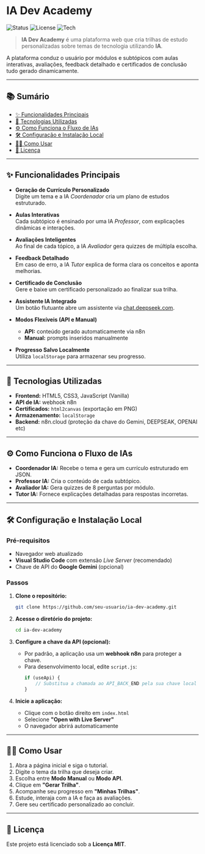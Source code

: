# IA Dev Academy

![Status](https://img.shields.io/badge/status-active-brightgreen)
![License](https://img.shields.io/badge/license-MIT-blue)
![Tech](https://img.shields.io/badge/tech-JavaScript%20%7C%20HTML5%20%7C%20CSS3-yellow)

> **IA Dev Academy** é uma plataforma web que cria trilhas de estudo personalizadas sobre temas de tecnologia utilizando **IA**.

A plataforma conduz o usuário por módulos e subtópicos com aulas interativas, avaliações, feedback detalhado e certificados de conclusão tudo gerado dinamicamente.

---

## 📚 Sumário

- [✨ Funcionalidades Principais](#-funcionalidades-principais)
- [🚀 Tecnologias Utilizadas](#-tecnologias-utilizadas)
- [⚙️ Como Funciona o Fluxo de IAs](#️-como-funciona-o-fluxo-de-ias)
- [🛠️ Configuração e Instalação Local](#️-configuração-e-instalação-local)
- [👨‍💻 Como Usar](#-como-usar)
- [📄 Licença](#-licença)

---

## ✨ Funcionalidades Principais

- **Geração de Currículo Personalizado**  
  Digite um tema e a IA _Coordenador_ cria um plano de estudos estruturado.

- **Aulas Interativas**  
  Cada subtópico é ensinado por uma IA _Professor_, com explicações dinâmicas e interações.

- **Avaliações Inteligentes**  
  Ao final de cada tópico, a IA _Avaliador_ gera quizzes de múltipla escolha.

- **Feedback Detalhado**  
  Em caso de erro, a IA _Tutor_ explica de forma clara os conceitos e aponta melhorias.

- **Certificado de Conclusão**  
  Gere e baixe um certificado personalizado ao finalizar sua trilha.

- **Assistente IA Integrado**  
  Um botão flutuante abre um assistente via [chat.deepseek.com](https://chat.deepseek.com).

- **Modos Flexíveis (API e Manual)**  
  - **API:** conteúdo gerado automaticamente via n8n
  - **Manual:** prompts inseridos manualmente

- **Progresso Salvo Localmente**  
  Utiliza `localStorage` para armazenar seu progresso.

---

## 🚀 Tecnologias Utilizadas

- **Frontend:** HTML5, CSS3, JavaScript (Vanilla)
- **API de IA:** webhook n8n
- **Certificados:** `html2canvas` (exportação em PNG)
- **Armazenamento:** `localStorage`
- **Backend:** n8n.cloud (proteção da chave do Gemini, DEEPSEAK, OPENAI etc)

---

## ⚙️ Como Funciona o Fluxo de IAs

- **Coordenador IA:** Recebe o tema e gera um currículo estruturado em JSON.
- **Professor IA:** Cria o conteúdo de cada subtópico.
- **Avaliador IA:** Gera quizzes de 8 perguntas por módulo.
- **Tutor IA:** Fornece explicações detalhadas para respostas incorretas.

---

## 🛠️ Configuração e Instalação Local

### Pré-requisitos

- Navegador web atualizado
- **Visual Studio Code** com extensão *Live Server* (recomendado)
- Chave de API do **Google Gemini** (opcional)

### Passos

1. **Clone o repositório:**
   ```bash
   git clone https://github.com/seu-usuario/ia-dev-academy.git
   ```

2. **Acesse o diretório do projeto:**
   ```bash
   cd ia-dev-academy
   ```

3. **Configure a chave da API (opcional):**
   - Por padrão, a aplicação usa um **webhook n8n** para proteger a chave.
   - Para desenvolvimento local, edite `script.js`:
     ```javascript
     if (useApi) {
         // Substitua a chamada ao API_BACK_END pela sua chave local
     }
     ```

4. **Inicie a aplicação:**
   - Clique com o botão direito em `index.html`
   - Selecione **"Open with Live Server"**
   - O navegador abrirá automaticamente

---

## 👨‍💻 Como Usar

1. Abra a página inicial e siga o tutorial.
2. Digite o tema da trilha que deseja criar.
3. Escolha entre **Modo Manual** ou **Modo API**.
4. Clique em **"Gerar Trilha"**.
5. Acompanhe seu progresso em **"Minhas Trilhas"**.
6. Estude, interaja com a IA e faça as avaliações.
7. Gere seu certificado personalizado ao concluir.

---

## 📄 Licença

Este projeto está licenciado sob a **Licença MIT**.
